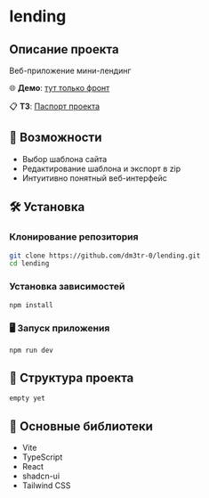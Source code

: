 # lending

## Описание проекта
Веб-приложение мини-лендинг

🌐 **Демо**: [тут только фронт](https://preview--fast-template-generator.lovable.app/)

📋 **ТЗ**: [Паспорт проекта](https://github.com/user-attachments/files/19212442/-25391.pdf)

## 🚀 Возможности
- Выбор шаблона сайта
- Редактирование шаблона и экспорт в zip
- Интуитивно понятный веб-интерфейс

## 🛠 Установка

### Клонирование репозитория
```bash
git clone https://github.com/dm3tr-0/lending.git
cd lending
```

### Установка зависимостей
```bash
npm install
```

### 🖥 Запуск приложения
```bash
npm run dev
```

## 📂 Структура проекта
```bash
empty yet
```

## 🔑 Основные библиотеки

- Vite
- TypeScript
- React
- shadcn-ui
- Tailwind CSS


